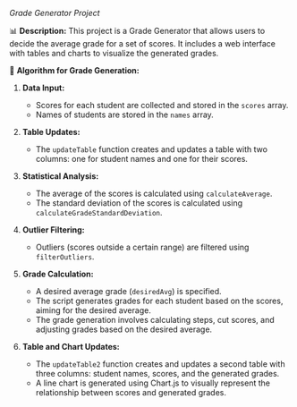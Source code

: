 *Grade Generator Project*

📊 **Description:**
This project is a Grade Generator that allows users to decide the average grade for a set of scores. It includes a web interface with tables and charts to visualize the generated grades.

🔧 **Algorithm for Grade Generation:**
1. **Data Input:**
   - Scores for each student are collected and stored in the `scores` array.
   - Names of students are stored in the `names` array.

2. **Table Updates:**
   - The `updateTable` function creates and updates a table with two columns: one for student names and one for their scores.

3. **Statistical Analysis:**
   - The average of the scores is calculated using `calculateAverage`.
   - The standard deviation of the scores is calculated using `calculateGradeStandardDeviation`.

4. **Outlier Filtering:**
   - Outliers (scores outside a certain range) are filtered using `filterOutliers`.

5. **Grade Calculation:**
   - A desired average grade (`desiredAvg`) is specified.
   - The script generates grades for each student based on the scores, aiming for the desired average.
   - The grade generation involves calculating steps, cut scores, and adjusting grades based on the desired average.

6. **Table and Chart Updates:**
   - The `updateTable2` function creates and updates a second table with three columns: student names, scores, and the generated grades.
   - A line chart is generated using Chart.js to visually represent the relationship between scores and generated grades.

